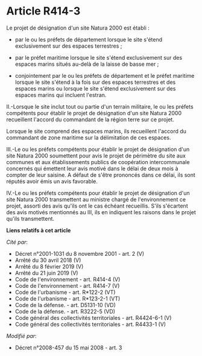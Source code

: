 # Article R414-3

Le projet de désignation d'un site Natura 2000 est établi : 

- par le ou les préfets de département lorsque le site s'étend exclusivement sur des espaces terrestres ; 

- par le préfet maritime lorsque le site s'étend exclusivement sur des espaces marins situés au-delà de la laisse de basse
mer ; 

- conjointement par le ou les préfets de département et le préfet maritime lorsque le site s'étend à la fois sur des espaces
terrestres et des espaces marins ou lorsque le site s'étend exclusivement sur des espaces marins qui incluent l'estran. 

II.-Lorsque le site inclut tout ou partie d'un terrain militaire, le ou les préfets compétents pour établir le projet de
désignation d'un site Natura 2000 recueillent l'accord du commandant de la région terre sur ce projet. 

Lorsque le site comprend des espaces marins, ils recueillent l'accord du commandant de zone maritime sur la délimitation de
ces espaces. 

III.-Le ou les préfets compétents pour établir le projet de désignation d'un site Natura 2000 soumettent pour avis le projet
de périmètre du site aux communes et aux établissements publics de coopération intercommunale concernés qui émettent leur
avis motivé dans le délai de deux mois à compter de leur saisine. A défaut de s'être prononcés dans ce délai, ils sont
réputés avoir émis un avis favorable. 

IV.-Le ou les préfets compétents pour établir le projet de désignation d'un site Natura 2000 transmettent au ministre chargé
de l'environnement ce projet, assorti des avis qu'ils ont le cas échéant recueillis. S'ils s'écartent des avis motivés
mentionnés au III, ils en indiquent les raisons dans le projet qu'ils transmettent.

**Liens relatifs à cet article**

_Cité par_:

  - Décret n°2001-1031 du 8 novembre 2001 - art. 2 (V)
  - Arrêté du 30 avril 2018 (V)
  - Arrêté du 8 février 2019 (V)
  - Arrêté du 21 juin 2019 (V)
  - Code de l'environnement - art. R414-4 (V)
  - Code de l'environnement - art. R414-7 (V)
  - Code de l'urbanisme - art. R*122-2 (VT)
  - Code de l'urbanisme - art. R*123-2-1 (VT)
  - Code de la défense. - art. D5131-10 (VD)
  - Code de la défense. - art. R3222-5 (VD)
  - Code général des collectivités territoriales - art. R4424-6-1 (V)
  - Code général des collectivités territoriales - art. R4433-1 (V)

_Modifié par_:

  - Décret n°2008-457 du 15 mai 2008 - art. 3
